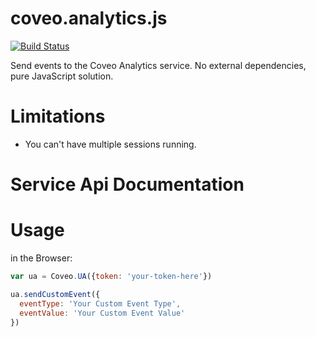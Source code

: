 # coveo.analytics.js

[![Build Status](https://travis-ci.org/Coveo/analytics.js.svg?branch=master)](https://travis-ci.org/Coveo/analytics.js)

Send events to the Coveo Analytics service. No external dependencies, pure JavaScript solution.

# Limitations

- You can't have multiple sessions running.

# Service Api Documentation

# Usage

in the Browser:

```js
var ua = Coveo.UA({token: 'your-token-here'})

ua.sendCustomEvent({
  eventType: 'Your Custom Event Type',
  eventValue: 'Your Custom Event Value'  
})
```
